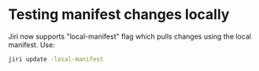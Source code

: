 # Testing manifest changes locally

Jiri now supports "local-manifest" flag which pulls changes using the local manifest. Use:

```sh
jiri update -local-manifest
```
